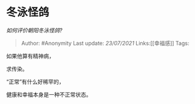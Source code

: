 # 冬泳怪鸽
*如何评价朝阳冬泳怪鸽?*

> Author: #Anonymity
> Last update: *23/07/2021*
> Links:[[幸福感]]
> Tags:

如果他算有精神病，

求传染。

“正常”有什么好稀罕的，

健康和幸福本身是一种不正常状态。

